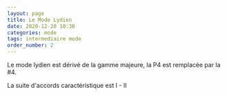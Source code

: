 ```yaml
---
layout: page
title: Le Mode Lydien
date: 2020-12-20 10:30
categories: mode
tags: intermediaire mode
order_number: 2
---
```


Le mode lydien est dérivé de la gamme majeure, la P4 est remplacée par la #4.

La suite d'accords caractéristique est I - II